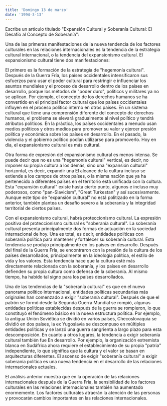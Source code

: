 ```yaml
---
title: 'Domingo 13 de marzo'
date: '1994-3-13'
---
```


Escribe un artículo titulado "Expansión Cultural y Soberanía Cultural: El Desafío al Concepto de Soberanía":

Una de las primeras manifestaciones de la nueva tendencia de los factores culturales en las relaciones internacionales es la tendencia de la estrategia cultural internacional, o la tendencia del expansionismo cultural. El expansionismo cultural tiene dos manifestaciones:

El primero es la formación de la estrategia de "hegemonía cultural". Después de la Guerra Fría, los países occidentales intensificaron sus esfuerzos para usar el poder cultural para restringir e influenciar los asuntos mundiales y el proceso de desarrollo dentro de los países en desarrollo, porque los métodos de "poder duro", políticos y militares ya no se aplican. Por ejemplo, el concepto de los derechos humanos se ha convertido en el principal factor cultural que los países occidentales influyen en el proceso político interno en otros países. En un sistema cultural que tiene una comprensión diferente del concepto de derechos humanos, el problema se elevará gradualmente al nivel político y tendrá atributos políticos. En la práctica, los países occidentales a menudo usan medios políticos y otros medios para promover su valor y ejercer presión política y económica sobre los países en desarrollo. En el pasado, la violencia y el gobierno político podían utilizarse para promoverlo. Hoy en día, el expansionismo cultural es más cultural.

Otra forma de expresión del expansionismo cultural es menos intensa. Se puede decir que no es una "hegemonía cultural" vertical, es decir, no imponer su propia cultura a los demás, sino una "expansión cultural" horizontal, es decir, expandir una El alcance de la cultura incluso se extiende a los campos de otros países, o la misma nación que ya ha pertenecido a diferentes países en el territorio está unificada con la cultura. Esta "expansión cultural" existe hasta cierto punto, algunos e incluso muy poderosos, como "pan-Slavicism", "Great Turkestan" y así sucesivamente. Aunque este tipo de "expansión cultural" no está politizado en la forma anterior, también plantea un desafío severo a la soberanía y la integridad territorial de ciertos países.

Con el expansionismo cultural, habrá proteccionismo cultural. La expresión positiva del proteccionismo cultural es "soberanía cultural". La soberanía cultural presenta principalmente dos formas de actuación en la sociedad internacional de hoy. Una es total, es decir, entidades políticas con soberanía política para mantener y fortalecer su soberanía cultural. Esta tendencia se produjo principalmente en los países en desarrollo. Después del final de la Guerra Fría, se encontraron con la presión de la cultura de los países desarrollados, principalmente en la ideología política, el estilo de vida y los valores. Esta tendencia hace que la cultura esté más directamente relacionada con la soberanía, y los países en desarrollo defienden su propia cultura como defensa de la soberanía. Al mismo tiempo, ha habido tal signo para los países desarrollados.

Una de las tendencias de la "soberanía cultural" es que en el nuevo panorama político internacional, entidades políticas secundarias más originales han comenzado a exigir "soberanía cultural". Después de que el patrón se formó desde la Segunda Guerra Mundial se rompió, algunas entidades políticas establecidas después de la guerra se rompieron, lo que constituyó el fenómeno básico en la nueva estructura política. Por ejemplo, la antigua Unión Soviética se dividió en varios países, Checoslovaquia se dividió en dos países, la ex Yugoslavia se descompuso en múltiples entidades políticas y se lanzó una guerra sangrienta a largo plazo para esta descomposición. En cuanto a otros lugares, la tendencia a exigir soberanía cultural también fue En desarrollo. Por ejemplo, la organización extremista blanca en Sudáfrica ahora requiere el establecimiento de su propia "patria" independiente, lo que significa que la cultura y el valor se basan en arquitecturas diferentes. El ascenso de exigir "soberanía cultural" a exigir soberanía política es una nueva tendencia en el desarrollo de las relaciones internacionales actuales.

El análisis anterior muestra que en la operación de las relaciones internacionales después de la Guerra Fría, la sensibilidad de los factores culturales en las relaciones internacionales también ha aumentado enormemente. Los factores culturales atraerán la atención de las personas y provocarán cambios importantes en las relaciones internacionales.

